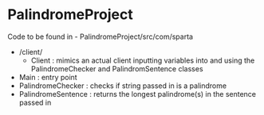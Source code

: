 # PalindromeProject

Code to be found in - PalindromeProject/src/com/sparta

- /client/
    - Client : mimics an actual client inputting variables into and using the PalindromeChecker and PalindromSentence classes
- Main : entry point                
- PalindromeChecker : checks if string passed in is a palindrome 
- PalindromeSentence : returns the longest palindrome(s) in the sentence passed in    
